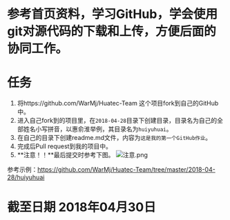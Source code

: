 # 参考首页资料，学习GitHub，学会使用git对源代码的下载和上传，方便后面的协同工作。
# 任务
1. 将https://github.com/WarMj/Huatec-Team 这个项目fork到自己的GitHub中。
2. 进入自己fork到的项目里，在`2018-04-28`目录下创建目录，目录名为自己的全部姓名小写拼音，以惠俞淮举例，其目录名为`huiyuhuai`。
3. 在自己的目录下创建readme.md文件，内容为`这是我的第一个GitHub作业`。
4. 完成后Pull request到我的项目中。
5. **注意！！**最后提交时参考下图。
![注意.png](https://upload-images.jianshu.io/upload_images/2864463-6f01a72f8d759c3a.png?imageMogr2/auto-orient/strip%7CimageView2/2/w/1240)

参考示例：https://github.com/WarMj/Huatec-Team/tree/master/2018-04-28/huiyuhuai

# 截至日期 2018年04月30日